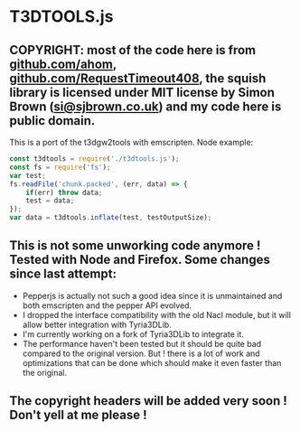 # T3DTOOLS.js

## COPYRIGHT: most of the code here is from [github.com/ahom](http://github.com/ahom),  [github.com/RequestTimeout408](http://github.com/RequestTimeout408), the squish library is licensed under MIT license by Simon Brown (si@sjbrown.co.uk) and my code here is public domain.

This is a port of the t3dgw2tools with emscripten.
Node example:

```javascript
const t3dtools = require('./t3dtools.js');
const fs = require('fs');
var test;
fs.readFile('chunk.packed', (err, data) => {
    if(err) throw data;
    test = data;
});
var data = t3dtools.inflate(test, testOutputSize);
```

## This is not some unworking code anymore ! Tested with Node and Firefox. Some changes since last attempt:
* Pepperjs is actually not such a good idea since it is unmaintained and both emscripten and the pepper API evolved.
* I dropped the interface compatibility with the old Nacl module, but it will allow better integration with Tyria3DLib.
* I'm currently working on a fork of Tyria3DLib to integrate it.
* The performance haven't been tested but it should be quite bad compared to the original version. But !
  there is a lot of work and optimizations that can be done which should make it even faster than the original.

## The copyright headers will be added very soon ! Don't yell at me please !
 
